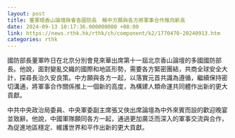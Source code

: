 ```yaml
---
layout: post
title: 董軍晤香山論壇與會各國防長　稱中方願與各方將軍事合作推向新高
date: 2024-09-13 10:17:36.000000000 +08:00
link: https://news.rthk.hk/rthk/ch/component/k2/1770470-20240913.htm
categories: rthk
---
```


國防部長董軍昨日在北京分別會見來華出席第十一屆北京香山論壇的多國國防部長。他說，面對變亂交織的國際和地區形勢，需要各方緊密團結，共商全球安全大計，探尋長治久安良策。中方願與各方一起，以落實元首共識為遵循，繼續保持密切溝通，將軍事合作關係推上一個新的高度，為構建人類命運共同體作出新的更大貢獻。

中共中央政治局委員、中央軍委副主席張又俠出席論壇為中外來賓而設的歡迎晚宴並致辭。他說，中國軍隊願同各方一起，通過更加廣泛而深入的軍事交流與合作，為促進地區穩定、維護世界和平作出新的更大貢獻。
　　
